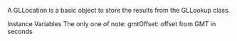 A GLLocation is a basic object to store the results from the GLLookup class.

Instance Variables
The only one of note:
	gmtOffset:		offset from GMT in seconds
